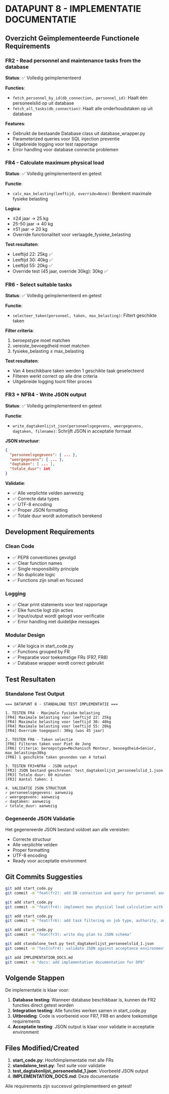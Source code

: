 # DATAPUNT 8 - IMPLEMENTATIE DOCUMENTATIE

## Overzicht Geïmplementeerde Functionele Requirements

### FR2 - Read personnel and maintenance tasks from the database
**Status**: ✅ Volledig geïmplementeerd

**Functies**:
- `fetch_personnel_by_id(db_connection, personnel_id)`: Haalt één personeelslid op uit database
- `fetch_all_tasks(db_connection)`: Haalt alle onderhoudstaken op uit database

**Features**:
- Gebruikt de bestaande Database class uit database_wrapper.py
- Parameterized queries voor SQL injection preventie
- Uitgebreide logging voor test rapportage
- Error handling voor database connectie problemen

### FR4 - Calculate maximum physical load
**Status**: ✅ Volledig geïmplementeerd en getest

**Functie**:
- `calc_max_belasting(leeftijd, override=None)`: Berekent maximale fysieke belasting

**Logica**:
- ≤24 jaar → 25 kg
- 25-50 jaar → 40 kg
- ≥51 jaar → 20 kg
- Override functionaliteit voor verlaagde_fysieke_belasting

**Test resultaten**:
- Leeftijd 22: 25kg ✅
- Leeftijd 30: 40kg ✅
- Leeftijd 55: 20kg ✅
- Override test (45 jaar, override 30kg): 30kg ✅

### FR6 - Select suitable tasks
**Status**: ✅ Volledig geïmplementeerd en getest

**Functie**:
- `selecteer_taken(personeel, taken, max_belasting)`: Filtert geschikte taken

**Filter criteria**:
1. beroepstype moet matchen
2. vereiste_bevoegdheid moet matchen
3. fysieke_belasting ≤ max_belasting

**Test resultaten**:
- Van 4 beschikbare taken werden 1 geschikte taak geselecteerd
- Filteren werkt correct op alle drie criteria
- Uitgebreide logging toont filter proces

### FR3 + NFR4 - Write JSON output
**Status**: ✅ Volledig geïmplementeerd en getest

**Functie**:
- `write_dagtakenlijst_json(personeelsgegevens, weergegevens, dagtaken, filename)`: Schrijft JSON in acceptatie formaat

**JSON structuur**:
```json
{
  "personeelsgegevens": { ... },
  "weergegevens": { ... },
  "dagtaken": [ ... ],
  "totale_duur": int
}
```

**Validatie**:
- ✅ Alle verplichte velden aanwezig
- ✅ Correcte data types
- ✅ UTF-8 encoding
- ✅ Proper JSON formatting
- ✅ Totale duur wordt automatisch berekend

## Development Requirements

### Clean Code
- ✅ PEP8 conventiones gevolgd
- ✅ Clear function names
- ✅ Single responsibility principle
- ✅ No duplicate logic
- ✅ Functions zijn small en focused

### Logging
- ✅ Clear print statements voor test rapportage
- ✅ Elke functie logt zijn acties
- ✅ Input/output wordt gelogd voor verificatie
- ✅ Error handling met duidelijke messages

### Modular Design
- ✅ Alle logica in start_code.py
- ✅ Functions grouped by FR
- ✅ Preparatie voor toekomstige FRs (FR7, FR8)
- ✅ Database wrapper wordt correct gebruikt

## Test Resultaten

### Standalone Test Output
```
=== DATAPUNT 8 - STANDALONE TEST IMPLEMENTATIE ===

1. TESTEN FR4 - Maximale fysieke belasting
[FR4] Maximale belasting voor leeftijd 22: 25kg
[FR4] Maximale belasting voor leeftijd 30: 40kg
[FR4] Maximale belasting voor leeftijd 55: 20kg
[FR4] Override toegepast: 30kg (was 45 jaar)

2. TESTEN FR6 - Taken selectie
[FR6] Filteren taken voor Piet de Jong
[FR6] Criteria: beroepstype=Mechanisch Monteur, bevoegdheid=Senior, max_belasting=30kg
[FR6] 1 geschikte taken gevonden van 4 totaal

3. TESTEN FR3+NFR4 - JSON output
[FR3] JSON bestand geschreven: test_dagtakenlijst_personeelslid_1.json
[FR3] Totale duur: 60 minuten
[FR3] Aantal taken: 1

4. VALIDATIE JSON STRUCTUUR
✓ personeelsgegevens: aanwezig
✓ weergegevens: aanwezig
✓ dagtaken: aanwezig
✓ totale_duur: aanwezig
```

### Gegeneerde JSON Validatie
Het gegenereerde JSON bestand voldoet aan alle vereisten:
- Correcte structuur
- Alle verplichte velden
- Proper formatting
- UTF-8 encoding
- Ready voor acceptatie environment

## Git Commits Suggesties

```bash
git add start_code.py
git commit -m "feat(fr2): add DB connection and query for personnel and tasks"

git add start_code.py  
git commit -m "feat(fr4): implement max physical load calculation with override"

git add start_code.py
git commit -m "feat(fr6): add task filtering on job type, authority, and physical load"

git add start_code.py
git commit -m "feat(fr3): write day plan to JSON schema"

git add standalone_test.py test_dagtakenlijst_personeelslid_1.json
git commit -m "test(nfr4): validate JSON against acceptance environment"

git add IMPLEMENTATION_DOCS.md
git commit -m "docs: add implementation documentation for DP8"
```

## Volgende Stappen

De implementatie is klaar voor:
1. **Database testing**: Wanneer database beschikbaar is, kunnen de FR2 functies direct getest worden
2. **Integration testing**: Alle functies werken samen in start_code.py
3. **Uitbreiding**: Code is voorbereid voor FR7, FR8 en andere toekomstige requirements
4. **Acceptatie testing**: JSON output is klaar voor validatie in acceptatie environment

## Files Modified/Created

1. **start_code.py**: Hoofdimplementatie met alle FRs
2. **standalone_test.py**: Test suite voor validatie
3. **test_dagtakenlijst_personeelslid_1.json**: Voorbeeld JSON output
4. **IMPLEMENTATION_DOCS.md**: Deze documentatie

Alle requirements zijn succesvol geïmplementeerd en getest!